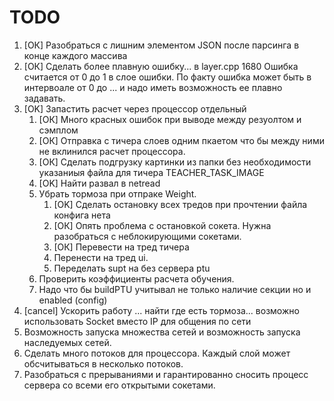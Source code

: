 # TODO

1. [ОК] Разобраться с лишним элементом JSON после парсинга в конце каждого массива
2. [ОК] Сделать более плавную ошибку... в layer.cpp 1680 Ошибка считается от 0 до 1 в слое ошибки. По факту ошибка может быть в интервоале от 0 до ... и надо иметь возможность ее плавно задавать.
3. [OK] Запастить расчет через процессор отдельный
    1. [ОК] Много красных ошибок при выводе между резуолтом и сэмплом
    2. [ОК] Отправка с тичера слоев одним пкаетом что бы между ними не вклинился расчет процессора.
    3. [ОК] Сделать подгрузку картинки из папки без необходимости указаниыя файла для тичера TEACHER_TASK_IMAGE
    4. [OK] Найти развал в netread
    5.  Убрать тормоза при отпраке Weight.
        1. [OK] Сделать остановку всех тредов при прочтении файла конфига нета
        0. [ОК] Опять проблема с остановкой сокета. Нужна разобраться с неблокирующими сокетами.
        0. [ОК] Перевести на тред тичера
        0. Перенести на тред ui.
        0. Переделать supt на без сервера ptu
    5. Проверить коэффициенты расчета обучения.
    6. Надо что бы buildPTU учитывал не только наличие секции но и enabled (config)
4. [cancel] Ускорить работу ... найти где есть тормоза... возможно использовать Socket вместо IP для общения по сети
5. Возможность запуска множества сетей и возможность запуска наследуемых сетей.
6. Сделать много потоков для процессора. Каждый слой может обсчитываться в несколько потоков.
7. Разобраться с прерываниями и гарантированно сносить процесс сервера со всеми его открытыми сокетами.


